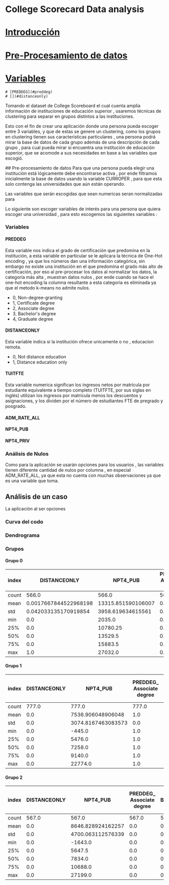 # College Scorecard Data analysis 

# [Introducción](#introduccion)
# [Pre-Procesamiento de datos](#pre-procesamiento-de-datos)
# [Variables](#variables)
    # [PREDDEG](#preddeg)
    # [](#distanceonly)



    
<a name=introduccion>
Tomando el dataset de College Scoreboard el cual cuenta amplia información de instituciones de educación superior , usaremos técnicas de clustering para separar en grupos distintos a las instituciones.

Esto con el fin de crear una aplicación donde una persona pueda escoger entre 3 variables, y que de estas se genere un clustering, como los grupos en clustering tienen sus características particulares , una persona podrá mirar la base de datos de cada grupo además de una descripción de cada grupo , para cual pueda mirar si encuentra una institución de educación superior, que se acomode a sus necesidades en base a las variables que escogió.

<a name=pre-procesamiento-de-datos>
## Pre-procesamiento de datos
Para que una persona pueda elegir una institución está lógicamente debe encontrarse activa , por ende filtramos inicialmente la base de datos usando la variable CURROPER , para que esta solo contenga las universidades que aún están operando.

Las variables que serán escogidas que sean numericas seran normalizadas para 

Lo siguiente son escoger variables de interés para una persona que quiera escoger una universidad , para esto escogemos las siguientes variables :
### Variables

#### PREDDEG
Esta variable nos indica el grado de certificación que predomina en la institución, a esta variable en particular se le aplicara la técnica de One-Hot encoding , ya que los números dan una información categórica, sin embargo no existe una institución en el que predomina el grado más alto de certificación, por eso al pre-procesar los datos al normalizar los datos, la categoría más alta , muestran datos nulos , por ende cuando se hace el one-hot encoding la columna resultante a esta categoria es eliminada ya que el metodo k-means no admite nulos.

- 0, Non-degree-granting
- 1, Certificate degree
- 2, Associate degree
- 3, Bachelor's degree
- 4, Graduate degree

#### DISTANCEONLY
Esta variable indica si la institución ofrece unicamente o no , educacion remota.

- 0, Not distance education
- 1, Distance education only

#### TUITFTE

Esta variable numerica significan los ingresos netos por matrícula por estudiante equivalente a tiempo completo (TUITFTE, por sus siglas en inglés) utilizan los ingresos por matrícula menos los descuentos y asignaciones, y los dividen por el número de estudiantes FTE de pregrado y posgrado.

#### ADM_RATE_ALL

#### NPT4_PUB

#### NPT4_PRIV

### Análisis de Nulos 
Como para la aplicación se usarán opciones para los usuarios , las variables tienen diferente cantidad de nulos por columna , en especial ADM_RATE_ALL, ya que esta no cuenta con muchas observaciones ya que es una variable que toma.


## Análisis de un caso 
La aplicación al ser opciones

### Curva del codo

### Dendrograma

### Grupos

#### Grupo 0
|index|DISTANCEONLY|NPT4\_PUB|PREDDEG\_ Associate degree|PREDDEG\_ Bachelor&\#39;s degree|PREDDEG\_ Certificate degree|PREDDEG\_ Non-degree-granting|Labels\_3Clusters|
|---|---|---|---|---|---|---|---|
|count|566\.0|566\.0|566\.0|566\.0|566\.0|566\.0|566\.0|
|mean|0\.0017667844522968198|13315\.851590106007|0\.0|0\.9876325088339223|0\.0|0\.012367491166077738|0\.0|
|std|0\.042033135170919854|3958\.619634615561|0\.0|0\.11061715498377031|0\.0|0\.11061715498377031|0\.0|
|min|0\.0|2035\.0|0\.0|0\.0|0\.0|0\.0|0\.0|
|25%|0\.0|10780\.25|0\.0|1\.0|0\.0|0\.0|0\.0|
|50%|0\.0|13529\.5|0\.0|1\.0|0\.0|0\.0|0\.0|
|75%|0\.0|15883\.5|0\.0|1\.0|0\.0|0\.0|0\.0|
|max|1\.0|27032\.0|0\.0|1\.0|0\.0|1\.0|0\.0|

#### Grupo 1

|index|DISTANCEONLY|NPT4\_PUB|PREDDEG\_ Associate degree|PREDDEG\_ Bachelor&\#39;s degree|PREDDEG\_ Certificate degree|PREDDEG\_ Non-degree-granting|Labels\_3Clusters|
|---|---|---|---|---|---|---|---|
|count|777\.0|777\.0|777\.0|777\.0|777\.0|777\.0|777\.0|
|mean|0\.0|7536\.906048906048|1\.0|0\.0|0\.0|0\.0|1\.0|
|std|0\.0|3074\.8167463083573|0\.0|0\.0|0\.0|0\.0|0\.0|
|min|0\.0|-445\.0|1\.0|0\.0|0\.0|0\.0|1\.0|
|25%|0\.0|5476\.0|1\.0|0\.0|0\.0|0\.0|1\.0|
|50%|0\.0|7258\.0|1\.0|0\.0|0\.0|0\.0|1\.0|
|75%|0\.0|9140\.0|1\.0|0\.0|0\.0|0\.0|1\.0|
|max|0\.0|22774\.0|1\.0|0\.0|0\.0|0\.0|1\.0|

#### Grupo 2
|index|DISTANCEONLY|NPT4\_PUB|PREDDEG\_ Associate degree|PREDDEG\_ Bachelor&\#39;s degree|PREDDEG\_ Certificate degree|PREDDEG\_ Non-degree-granting|Labels\_3Clusters|
|---|---|---|---|---|---|---|---|
|count|567\.0|567\.0|567\.0|567\.0|567\.0|567\.0|567\.0|
|mean|0\.0|8646\.828924162257|0\.0|0\.0|1\.0|0\.0|2\.0|
|std|0\.0|4700\.063112576339|0\.0|0\.0|0\.0|0\.0|0\.0|
|min|0\.0|-1643\.0|0\.0|0\.0|1\.0|0\.0|2\.0|
|25%|0\.0|5647\.5|0\.0|0\.0|1\.0|0\.0|2\.0|
|50%|0\.0|7834\.0|0\.0|0\.0|1\.0|0\.0|2\.0|
|75%|0\.0|10688\.0|0\.0|0\.0|1\.0|0\.0|2\.0|
|max|0\.0|27199\.0|0\.0|0\.0|1\.0|0\.0|2\.0|
